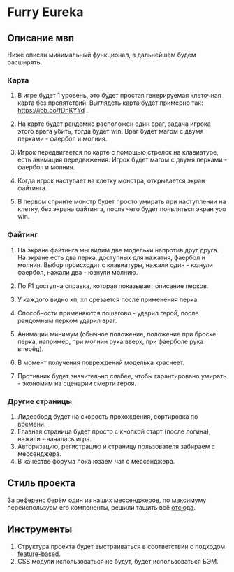 # Furry Eureka

## Описание мвп

Ниже описан минимальный функционал, в дальнейшем будем расширять.

### Карта

1. В игре будет 1 уровень, это будет простая генерируемая клеточная карта без препятствий. Выглядеть карта будет примерно так: https://ibb.co/fDnKYYd .

2. На карте будет рандомно расположен один враг, задача игрока этого врага убить, тогда будет win. Враг будет магом с двумя перками - фаербол и молния. 

3. Игрок передвигается по карте с помощью стрелок на клавиатуре, есть анимация передвижения. Игрок будет магом с двумя перками - фаербол и молния.

4. Когда игрок наступает на клетку монстра, открывается экран файтинга.

5. В первом спринте монстр будет просто умирать при наступлении на клетку, без экрана файтинга, после чего будет появляться экран you win.

### Файтинг

1. На экране файтинга мы видим две модельки напротив друг друга. На экране есть два перка, доступных для нажатия, фаербол и молния. Выбор происходит с клавиатуры, нажали один - юзнули фаербол, нажали два - юзнули молнию.

2. По F1 доступна справка, которая показывает описание перков.

3. У каждого видно хп, хп срезается после применения перка.

4. Способности применяются пошагово - ударил герой, после рандомным перком ударил враг.

5. Анимации минимум (обычное положение, положение при броске перка, например, при молнии рука вверх, при фаерболе рука вперёд).

6. В момент получения повреждений моделька краснеет. 

7. Противник будет значительно слабее, чтобы гарантировано умирать - экономим на сценарии смерти героя.

### Другие страницы

1. Лидерборд будет на скорость прохождения, сортировка по времени.
2. Главная страница будет просто с кнопкой старт (после логина), нажали - началась игра.
3. Авторизацию, регистрацию и страницу пользователя забираем с мессенджера.
4. В качестве форума пока юзаем чат с мессенджера.

## Стиль проекта

За референс берём один из наших мессенджеров, по максимуму переиспользуем его компоненты, решили тащить всё [отсюда](https://www.figma.com/file/ybf3Z86YMFyNRpN41sTWUm/Texter?node-id=660%3A80).

## Инструменты

1. Структура проекта будет выстраиваться в соответствии с подходом [feature-based](https://ryanlanciaux.com/blog/2017/08/20/a-feature-based-approach-to-react-development/).
2. CSS модули использоваться не будут, будет использоваться БЭМ.
